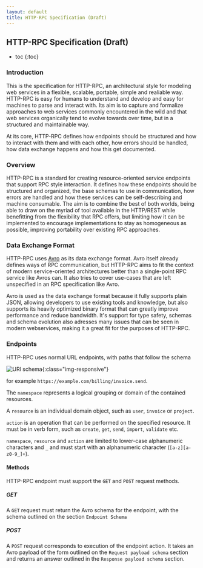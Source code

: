 ```yaml
---
layout: default
title: HTTP-RPC Specification (Draft)
---
```



## HTTP-RPC Specification (Draft)

* toc
{:toc}
### Introduction

This is the specification for HTTP-RPC, an architectural style for modeling web services in a flexible, scalable, portable, simple and realiable way. HTTP-RPC is easy for humans to understand and develop and easy for machines to parse and interact with. Its aim is to capture and formalize approaches to web services commonly encountered in the wild and that web services organically tend to evolve towards over time, but in a structured and maintainable way.

At its core, HTTP-RPC defines how endpoints should be structured and how to interact with them and with each other, how errors should be handled, how data exchange happens and how this get documented.

### Overview

HTTP-RPC is a standard for creating resource-oriented service endpoints that
support RPC style interaction. It defines how these endpoints should be
structured and organized, the base schemas to use in communication, how errors
are handled and how these services can be self-describing and machine
consumable. The aim is to combine the best of both worlds, being able to draw on
the myriad of tool available in the HTTP/REST while benefitting from the
flexibility that RPC offers, but limiting how it can be implemented to encourage
implementations to stay as homogeneous as possible, improving portability over
existing RPC approaches.

### Data Exchange Format

HTTP-RPC uses [Avro](https://avro.apache.org/) as its data exchange format. Avro itself already defines ways of RPC communication, but HTTP-RPC aims to fit the context of modern service-oriented architectures better than a single-point RPC service like Avros can. It also tries to cover use-cases that are left unspecified in an RPC specification like Avro.

Avro is used as the data exchange format because it fully supports plain JSON, allowing developers to use existing tools and knowledge, but also supports its heavily optimized binary format that can greatly improve performance and reduce bandwidth. It's support for type safety, schemas and schema evolution also adresses many issues that can be seen in modern webservices, making it a great fit for the purposes of HTTP-RPC.

### Endpoints

HTTP-RPC uses normal URL endpoints, with paths that follow the schema

![URl schema](/http-rpc-spec/assets/img/url-schema.svg){:class="img-responsive"}

for example `https://example.com/billing/invoice.send`.

The `namespace` represents a logical grouping or domain of the contained resources.

A `resource` is an individual domain object, such as `user`, `invoice` or `project`.

`action` is an operation that can be performed on the specified resource. It must be in verb form, such as `create`, `get`, `send`, `import`, `validate` etc.

`namespace`, `resource` and `action` are limited to lower-case alphanumeric characters and `_` and must start with an alphanumeric character (`[a-z][a-z0-9_]+`).

#### Methods

HTTP-RPC endpoint must support the `GET` and `POST` request methods.

##### GET

A `GET` request must return the Avro schema for the endpoint, with the schema outlined on the section `Endpoint Schema`

##### POST

A `POST` request corresponds to execution of the endpoint action. It takes an Avro payload of the form outlined on the `Request payload schema` section and returns an answer outlined in the `Response payload schema` section.